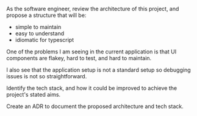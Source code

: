 As the software engineer, review the architecture of this project, and propose a structure that will be:

- simple to maintain
- easy to understand
- idiomatic for typescript

One of the problems I am seeing in the current application is that UI components are flakey, hard to test, and hard to maintain.

I also see that the application setup is not a standard setup so debugging issues is not so straightforward.

Identify the tech stack, and how it could be improved to achieve the project's stated aims.

Create an ADR to document the proposed architecture and tech stack.
